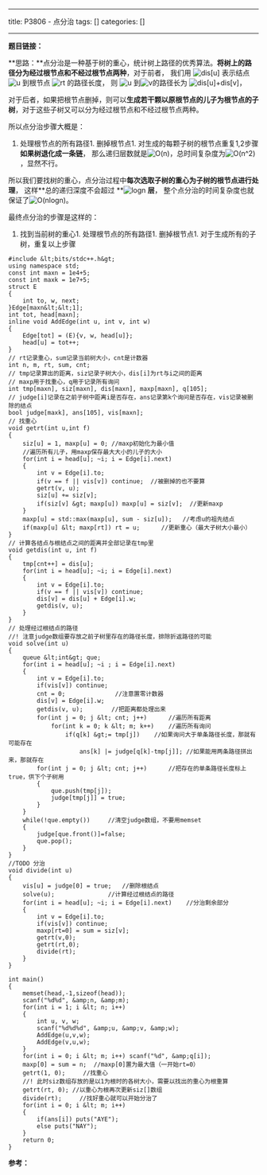 
--- 
title:  P3806 - 点分治 
tags: []
categories: [] 

---
**题目链接：**

**思路：**点分治是一种基于树的重心，统计树上路径的优秀算法。**将树上的路径分为经过根节点和不经过根节点两种**，对于前者， 我们用 <img alt="dis[u]" class="mathcode" src="https://private.codecogs.com/gif.latex?dis%5Bu%5D"> 表示结点 <img alt="u" class="mathcode" src="https://private.codecogs.com/gif.latex?u"> 到根节点 <img alt="rt" class="mathcode" src="https://private.codecogs.com/gif.latex?rt"> 的路径长度， 则 <img alt="u" class="mathcode" src="https://private.codecogs.com/gif.latex?u"> 到<img alt="v" class="mathcode" src="https://private.codecogs.com/gif.latex?v">的路径长为 <img alt="dis[u]+dis[v]" class="mathcode" src="https://private.codecogs.com/gif.latex?dis%5Bu%5D&amp;plus;dis%5Bv%5D">，

对于后者，如果把根节点删掉，则可以**生成若干颗以原根节点的儿子为根节点的子树**，对于这些子树又可以分为经过根节点和不经过根节点两种。

所以点分治步骤大概是：
1. 处理根节点的所有路径1. 删掉根节点1. 对生成的每颗子树的根节点重复1,2步骤
**如果树退化成一条链**， 那么递归层数就是<img alt="O(n)" class="mathcode" src="https://private.codecogs.com/gif.latex?O%28n%29">，总时间复杂度为<img alt="O(n^2)" class="mathcode" src="https://private.codecogs.com/gif.latex?O%28n%5E2%29">，显然不行。

所以我们要找树的重心，点分治过程中**每次选取子树的重心为子树的根节点进行处理**， 这样**总的递归深度不会超过 **<img alt="logn" class="mathcode" src="https://private.codecogs.com/gif.latex?logn"> **层**， 整个点分治的时间复杂度也就保证了<img alt="O(nlogn)" class="mathcode" src="https://private.codecogs.com/gif.latex?O%28nlogn%29">。

最终点分治的步骤是这样的：
1. 找到当前树的重心1. 处理根节点的所有路径1. 删掉根节点1. 对于生成所有的子树，重复以上步骤
```
#include &lt;bits/stdc++.h&gt;
using namespace std;
const int maxn = 1e4+5;
const int maxk = 1e7+5;
struct E
{
    int to, w, next;
}Edge[maxn&lt;&lt;1];
int tot, head[maxn];
inline void AddEdge(int u, int v, int w)
{
    Edge[tot] = (E){v, w, head[u]};
    head[u] = tot++;
}
// rt记录重心，sum记录当前树大小，cnt是计数器
int n, m, rt, sum, cnt;
// tmp记录算出的距离，siz记录子树大小，dis[i]为rt与i之间的距离
// maxp用于找重心，q用于记录所有询问
int tmp[maxn], siz[maxn], dis[maxn], maxp[maxn], q[105];
// judge[i]记录在之前子树中距离i是否存在，ans记录第k个询问是否存在，vis记录被删除的结点
bool judge[maxk], ans[105], vis[maxn];
// 找重心
void getrt(int u,int f)
{
    siz[u] = 1, maxp[u] = 0; //maxp初始化为最小值
    //遍历所有儿子，用maxp保存最大大小的儿子的大小
    for(int i = head[u]; ~i; i = Edge[i].next)
    {
        int v = Edge[i].to;
        if(v == f || vis[v]) continue;  //被删掉的也不要算
        getrt(v, u);
        siz[u] += siz[v];
        if(siz[v] &gt; maxp[u]) maxp[u] = siz[v];  //更新maxp
    }
    maxp[u] = std::max(maxp[u], sum - siz[u]);   //考虑u的祖先结点
    if(maxp[u] &lt; maxp[rt]) rt = u;      //更新重心（最大子树大小最小）
}
// 计算各结点与根结点之间的距离并全部记录在tmp里
void getdis(int u, int f)
{
    tmp[cnt++] = dis[u];
    for(int i = head[u]; ~i; i = Edge[i].next)
    {
        int v = Edge[i].to;
        if(v == f || vis[v]) continue;
        dis[v] = dis[u] + Edge[i].w;
        getdis(v, u);
    }
}
// 处理经过根结点的路径
//! 注意judge数组要存放之前子树里存在的路径长度，排除折返路径的可能
void solve(int u)
{
    queue &lt;int&gt; que;
    for(int i = head[u]; ~i ; i = Edge[i].next)
    {
        int v = Edge[i].to;
        if(vis[v]) continue;
        cnt = 0;              //注意置零计数器
        dis[v] = Edge[i].w;
        getdis(v, u);        //把距离都处理出来
        for(int j = 0; j &lt; cnt; j++)      //遍历所有距离
            for(int k = 0; k &lt; m; k++)    //遍历所有询问
                if(q[k] &gt;= tmp[j])    //如果询问大于单条路径长度，那就有可能存在
                    ans[k] |= judge[q[k]-tmp[j]]; //如果能用两条路径拼出来，那就存在
        for(int j = 0; j &lt; cnt; j++)      //把存在的单条路径长度标上true，供下个子树用
        {
            que.push(tmp[j]);
            judge[tmp[j]] = true;
        }
    }
    while(!que.empty())     //清空judge数组，不要用memset
    {
        judge[que.front()]=false;
        que.pop();
    }
}
//TODO 分治
void divide(int u)
{
    vis[u] = judge[0] = true;   //删除根结点
    solve(u);               //计算经过根结点的路径
    for(int i = head[u]; ~i; i = Edge[i].next)    //分治剩余部分
    {
        int v = Edge[i].to;
        if(vis[v]) continue;
        maxp[rt=0] = sum = siz[v];
        getrt(v,0);
        getrt(rt,0);
        divide(rt);
    }
}

int main()
{
    memset(head,-1,sizeof(head));
    scanf("%d%d", &amp;n, &amp;m);
    for(int i = 1; i &lt; n; i++)
    {
        int u, v, w;
        scanf("%d%d%d", &amp;u, &amp;v, &amp;w);
        AddEdge(u,v,w);
        AddEdge(v,u,w);
    }
    for(int i = 0; i &lt; m; i++) scanf("%d", &amp;q[i]);
    maxp[0] = sum = n;  //maxp[0]置为最大值（一开始rt=0）
    getrt(1, 0);     //找重心
    //! 此时siz数组存放的是以1为根时的各树大小，需要以找出的重心为根重算
    getrt(rt, 0); //以重心为根再次更新siz[]数组
    divide(rt);     //找好重心就可以开始分治了
    for(int i = 0; i &lt; m; i++)
    {
        if(ans[i]) puts("AYE");
        else puts("NAY");
    }
    return 0;
}

```

**参考：**

 
